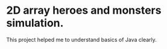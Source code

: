 # 2D array heroes and monsters simulation.
This project helped me to understand basics of Java clearly.
